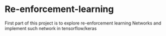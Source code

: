 # Re-enforcement-learning
First part of this project is to explore re-enforcement learning Networks and implement such network in tensorflow/keras 
